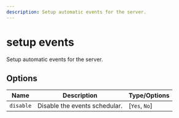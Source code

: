 ```yaml
---
description: Setup automatic events for the server.
---
```


# setup events

Setup automatic events for the server.

## Options

| Name | Description | Type/Options |
|------|-------------|--------------|
| `disable` | Disable the events schedular. | [`Yes`, `No`] |

